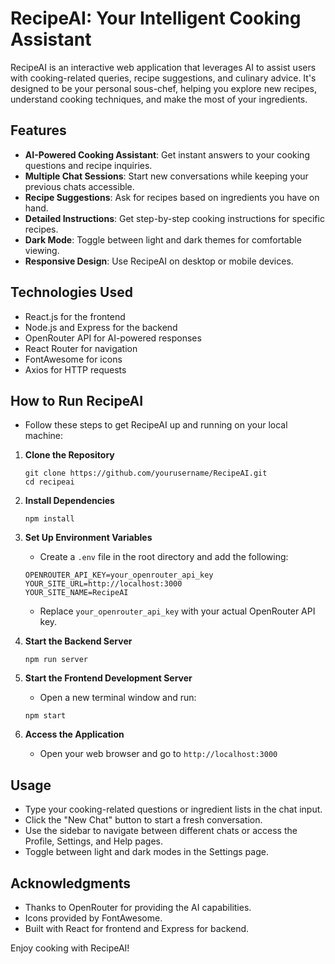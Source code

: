 # RecipeAI: Your Intelligent Cooking Assistant

RecipeAI is an interactive web application that leverages AI to assist users with cooking-related queries, recipe suggestions, and culinary advice. It's designed to be your personal sous-chef, helping you explore new recipes, understand cooking techniques, and make the most of your ingredients.

## Features

- **AI-Powered Cooking Assistant**: Get instant answers to your cooking questions and recipe inquiries.
- **Multiple Chat Sessions**: Start new conversations while keeping your previous chats accessible.
- **Recipe Suggestions**: Ask for recipes based on ingredients you have on hand.
- **Detailed Instructions**: Get step-by-step cooking instructions for specific recipes.
- **Dark Mode**: Toggle between light and dark themes for comfortable viewing.
- **Responsive Design**: Use RecipeAI on desktop or mobile devices.

## Technologies Used

- React.js for the frontend
- Node.js and Express for the backend
- OpenRouter API for AI-powered responses
- React Router for navigation
- FontAwesome for icons
- Axios for HTTP requests

## How to Run RecipeAI

- Follow these steps to get RecipeAI up and running on your local machine:

1. **Clone the Repository**
   ```
   git clone https://github.com/yourusername/RecipeAI.git
   cd recipeai
   ```

2. **Install Dependencies**
   ```
   npm install
   ```

3. **Set Up Environment Variables**
   - Create a `.env` file in the root directory and add the following:
   ```
   OPENROUTER_API_KEY=your_openrouter_api_key
   YOUR_SITE_URL=http://localhost:3000
   YOUR_SITE_NAME=RecipeAI
   ```
   - Replace `your_openrouter_api_key` with your actual OpenRouter API key.

4. **Start the Backend Server**
   ```
   npm run server
   ```

5. **Start the Frontend Development Server**
   - Open a new terminal window and run:
   ```
   npm start
   ```

6. **Access the Application**
   - Open your web browser and go to `http://localhost:3000`

## Usage

- Type your cooking-related questions or ingredient lists in the chat input.
- Click the "New Chat" button to start a fresh conversation.
- Use the sidebar to navigate between different chats or access the Profile, Settings, and Help pages.
- Toggle between light and dark modes in the Settings page.

## Acknowledgments

- Thanks to OpenRouter for providing the AI capabilities.
- Icons provided by FontAwesome.
- Built with React for frontend and Express for backend.

Enjoy cooking with RecipeAI!
